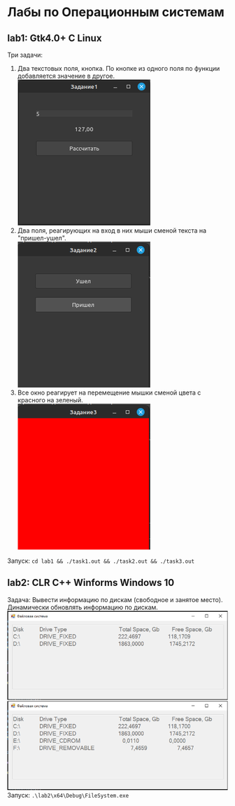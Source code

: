 <h1>Лабы по Операционным системам<br></h1>
<h2>lab1: Gtk4.0+ C Linux<br></h2>
  <p>Три задачи: <ol>
     <li>Два текстовых поля, кнопка. По кнопке из одного поля по функции добавляется значение в другое.</li>
    <img src="https://github.com/SynI20N/IT/blob/systems/lab1/images/task1.png">
     <li>Два поля, реагирующих на вход в них мыши сменой текста на "пришел-ушел".</li>
    <img src="https://github.com/SynI20N/IT/blob/systems/lab1/images/task2.png">
     <li>Все окно реагирует на перемещение мышки сменой цвета с красного на зеленый.</li>
    <img src="https://github.com/SynI20N/IT/blob/systems/lab1/images/task3.png">
    </ol>
    Запуск: <code>cd lab1 && ./task1.out && ./task2.out && ./task3.out</code>
  </p>
<h2>lab2: CLR C++ Winforms Windows 10<br></h2>
  <p>Задача: Вывести информацию по дискам (свободное и занятое место). Динамически обновлять информацию по дискам. <br>
    <img src="https://github.com/SynI20N/IT/blob/systems/lab2/Images/drives.png">
    <img src="https://github.com/SynI20N/IT/blob/systems/lab2/Images/drives_upd.png">
    Запуск: <code>.\lab2\x64\Debug\FileSystem.exe</code>
  </p>
